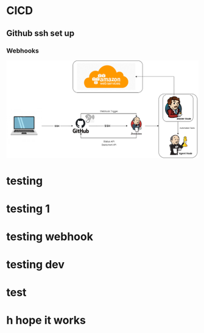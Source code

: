# CICD
## Github ssh set up
### Webhooks
![](images/CICD.png)
# testing
# testing 1
# testing webhook
# testing dev
# test
# h hope it works

